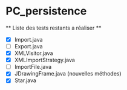 # PC_persistence


** Liste des tests restants a réaliser **

- [x] Import.java
- [ ] Export.java
- [x] XMLVisitor.java
- [x] XMLImportStrategy.java
- [ ] ImportFile.java
- [x] JDrawingFrame.java (nouvelles méthodes)
- [x] Star.java
